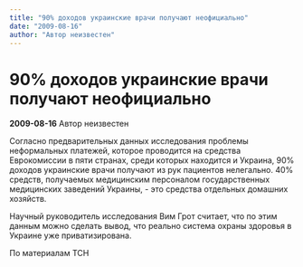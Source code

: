 ```yaml
---
title: "90% доходов украинские врачи получают неофициально"
date: "2009-08-16"
author: "Автор неизвестен"
---
```


# 90% доходов украинские врачи получают неофициально

**2009-08-16** Автор неизвестен

Согласно предварительных данных исследования проблемы неформальных платежей, которое проводится на средства Еврокомиссии в пяти странах, среди которых находится и Украина, 90% доходов украинские врачи получают из рук пациентов нелегально. 40% средств, получаемых медицинским персоналом государственных медицинских заведений Украины, - это средства отдельных домашних хозяйств.

Научный руководитель исследования Вим Грот считает, что по этим данным можно сделать вывод, что реально система охраны здоровья в Украине уже приватизирована.

По материалам ТСН